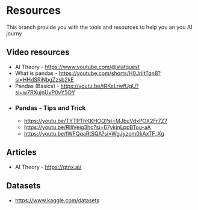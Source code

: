 # Resources

This branch provide you with the tools and resources to help you an you AI journy 

## Video resources
* AI Theory - https://www.youtube.com/@statquest
* What is pandas - https://youtube.com/shorts/H0JriItTqn8?si=HHdSRiNbgZzsb2kE
* Pandas (Basics) - https://youtu.be/tRKeLrwfUgU?si=w7RXujnUvP0vY5OY
* ### Pandas - Tips and Trick
    * https://youtu.be/TYTPThKKHOQ?si=MJbuVdxPOX2Fr7Z7
    * https://youtu.be/RlIiVeig3hc?si=67vkjnLppBTou-aA
    * https://youtu.be/tWFQqaRtSQA?si=WgJyzom0kAxTF_Xg 

## Articles 
* AI Theory - https://qtnx.ai/
  
## Datasets
* https://www.kaggle.com/datasets
